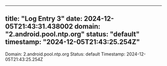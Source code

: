 
---
title: "Log Entry 3"
date: 2024-12-05T21:43:31.438002
domain: "2.android.pool.ntp.org"
status: "default"
timestamp: "2024-12-05T21:43:25.254Z"
---

Domain: 2.android.pool.ntp.org
Status: default
Timestamp: 2024-12-05T21:43:25.254Z
